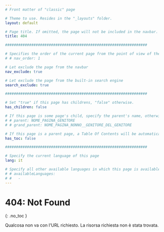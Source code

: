 ```yaml
---
# Front matter of "classic" page

# Theme to use. Resides in the "_layouts" folder.
layout: default

# Page title. If omitted, the page will not be included in the navbar.
title: 404

#################################################################

# Specifies the order of the current page from the point of view of the navbar. Can have repetition in the numbers, for parent-child hierarchies.
# # nav_order: 1

# Let exclude the page from the navbar
nav_exclude: true

# Let exclude the page from the built-in search engine
search_exclude: true

#################################################################

# Set "true" if this page has childrens, "false" otherwise.
has_children: false

# If this page is some page's child, specify the parent's name, otherwise comment out the option. If this page is some page's grandchild, specify grandparent's name, otherwise comment out the option.
# # parent: NOME_PAGINA_GENITORE
# # grand_parent: NOME_PAGINA_NONNO__GENITORE_DEL_GENITORE

# If this page is a parent page, a Table Of Contents will be automatically generated containing all related child pages. Use the option below to disable this functionality. Should always be set to "false".
has_toc: false

#################################################################

# Specify the current language of this page
lang: it

# Specify all other available languages in which this page is available. If there's no other language in addition to "lang", comment out this option.
# # availableLanguages:
# #   - 
---
```


# 404: Not Found
{: .no_toc }

Qualcosa non va con l'URL richiesto. La risorsa richiesta non è stata trovata.

<div id="compile_universal404_target"></div>
